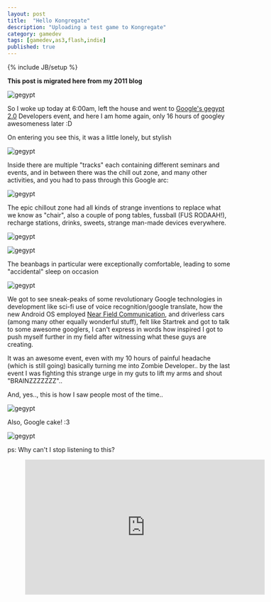 ```yaml
---
layout: post
title:  "Hello Kongregate"
description: "Uploading a test game to Kongregate"
category: gamedev
tags: [gamedev,as3,flash,indie]
published: true
---
```


{% include JB/setup %}

**This post is migrated here from my 2011 blog**

![gegypt]({{site.baseurl}}assets/photos/tumblr/gegypt.png)

So I woke up today at 6:00am, left the house and went to [Google's gegypt 2.0](https://sites.google.com/site/gegypt2011/) Developers event, and here I am home again, only 16 hours of googley awesomeness later :D

On entering you see this, it was a little lonely, but stylish

![gegypt]({{site.baseurl}}assets/photos/tumblr/gegypt-1.jpg)

Inside there are multiple "tracks" each containing different seminars and events, and in between there was the chill out zone, and many other activities, and you had to pass through this Google arc:

![gegypt]({{site.baseurl}}assets/photos/tumblr/gegypt-2.jpg)

The epic chillout zone had all kinds of strange inventions to replace what we know as "chair", also a couple of pong tables, fussball (FUS RODAAH!), recharge stations, drinks, sweets, strange man-made devices everywhere.

![gegypt]({{site.baseurl}}assets/photos/tumblr/gegypt-3.jpg)

![gegypt]({{site.baseurl}}assets/photos/tumblr/gegypt-4.jpg)

The beanbags in particular were exceptionally comfortable, leading to some "accidental" sleep on occasion

![gegypt]({{site.baseurl}}assets/photos/tumblr/gegypt-5.jpg)

We got to see sneak-peaks of some revolutionary Google technologies in development like sci-fi use of voice recognition/google translate, how the new Android OS employed [Near Field Communication](https://en.wikipedia.org/wiki/Near-field_communication), and driverless cars (among many other equally wonderful stuff), felt like Startrek and got to talk to some awesome googlers, I can't express in words how inspired I got to push myself further in my field after witnessing what these guys are creating.

It was an awesome event, even with my 10 hours of painful headache (which is still going) basically turning me into Zombie Developer.. by the last event I was fighting this strange urge in my guts to lift my arms and shout "BRAINZZZZZZZ"..

And, yes.., this is how I saw people most of the time..

![gegypt]({{site.baseurl}}assets/photos/tumblr/gegypt-6.jpg)

Also, Google cake! :3

![gegypt]({{site.baseurl}}assets/photos/tumblr/gegypt-7.jpg)

ps: Why can't I stop listening to this?

<figure class="video_container">
	<iframe width="540" height="304" src="https://www.youtube.com/embed/YEt41bYQBgE" frameborder="0" allowfullscreen></iframe>
</figure>
